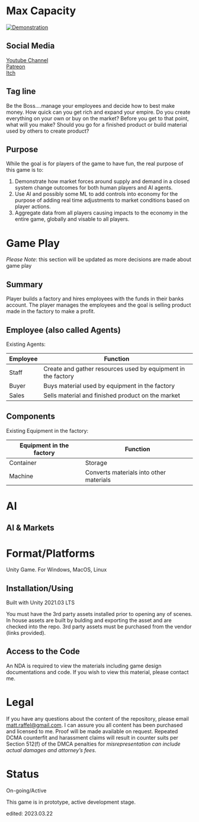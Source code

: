 # Max Capacity

[![Demonstration](https://img.youtube.com/vi/X11j8q0Fvq8/0.jpg)](https://youtu.be/X11j8q0Fvq8)


## Social Media
[Youtube Channel](https://www.youtube.com/@MattRaffel)  
[Patreon](https://tatmanblue.itch.io/max-capacity)  
[Itch](https://tatmanblue.itch.io/max-capacity)  


## Tag line

Be the Boss....manage your employees and decide how to best make money.  How quick can you get rich and
expand your empire.  Do you create everything on your own or buy on the market? Before
you get to that point, what will you make? Should you go for a finished product or build material used by others to create product?

## Purpose

While the goal is for players of the game to have fun, the real purpose of this game is to:

1. Demonstrate how market forces around supply and demand in a closed system change outcomes for both human players and AI agents.
2. Use AI and possibly some ML to add controls into economy for the purpose of adding real time adjustments to market conditions based
on player actions.
3. Aggregate data from all players causing impacts to the economy in the entire game, globally and visable to all players. 

# Game Play

_Please Note_: this section will be updated as more decisions are made about game play  

## Summary

Player builds a factory and hires employees with the funds in their banks account.  The player manages the employees and the goal
is selling product made in the factory to make a profit.

## Employee (also called Agents)

Existing Agents:  

| Employee | Function |
| -------- | -------- |
| Staff    | Create and gather resources used by equipment in the factory |
| Buyer    | Buys material used by equipment in the factory |
| Sales    | Sells material and finished product on the market |



## Components

Existing Equipment in the factory:  

| Equipment in the factory | Function |
| -------- | -------- |
| Container | Storage |
| Machine | Converts materials into other materials |


# AI


## AI & Markets


# Format/Platforms
Unity Game.  For Windows, MacOS, Linux

## Installation/Using
Built with Unity 2021.03 LTS

You must have the 3rd party assets installed prior to opening any of scenes.   In house assets are built by bulding and exporting the asset and are checked into the repo.
3rd party assets must be purchased from the vendor (links provided).  

## Access to the Code

An NDA is required to view the materials including game design documentations and code.  If you wish to view this material, please contact me.  

# Legal
If you have any questions about the content of the repository, please email [matt.raffel@gmail.com](mailto:matt.raffel@gmail.com). I can assure you all content has been purchased and licensed to me. Proof will be made available on request. Repeated DCMA counterfit and harassment claims will result in counter suits per Section 512(f) of the DMCA penalties for _misrepresentation can include actual damages and attorney’s fees_.

# Status
On-going/Active

This game is in prototype, active development stage.

edited: 2023.03.22
